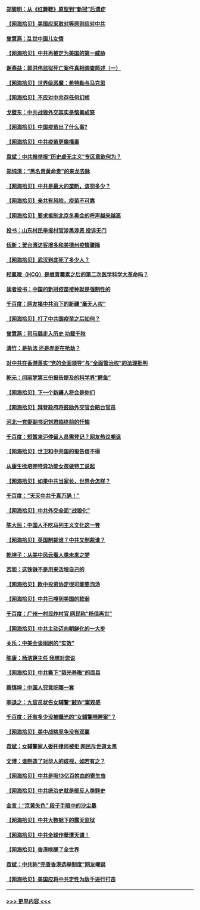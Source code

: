 #### [郑黎明：从《红舞鞋》原型到“新冠”后遗症](../pages/nsc993/n12890469.md?t=04200502) 
#### [【网海拾贝】美国应采取对等原则应对中共](../pages/nsc993/n12889176.md?t=04200502) 
#### [曾慧燕：乱世中国儿女情](../pages/nsc993/n12887931.md?t=04200502) 
#### [【网海拾贝】中共再被定为美国的第一威胁](../pages/nsc993/n12887580.md?t=04200502) 
#### [谢燕益：郭洪伟监狱死亡案件真相调查简述（一）](../pages/nsc993/n12885648.md?t=04200502) 
#### [【网海拾贝】世界级恶魔：希特勒与马克思](../pages/nsc993/n12884062.md?t=04200502) 
#### [【网海拾贝】不应对中共存任何幻想](../pages/nsc993/n12881460.md?t=04200502) 
#### [戈壁东：中共战狼外交其实是恼羞成怒](../pages/nsc993/n12880392.md?t=04200502) 
#### [【网海拾贝】中国疫苗出了什么事?](../pages/nsc993/n12879124.md?t=04200502) 
#### [【网海拾贝】中共疫苗更像播毒](../pages/nsc993/n12876631.md?t=04200502) 
#### [袁斌：中共推举报“历史虚无主义”专区意欲何为？](../pages/nsc993/n12876530.md?t=04200502) 
#### [郑纯清：“黑名贵黄命贵”的来龙去脉](../pages/nsc993/n12875589.md?t=04200502) 
#### [【网海拾贝】中共是最大的垄断，该罚多少？](../pages/nsc993/n12874006.md?t=04200502) 
#### [【网海拾贝】亲共有风险，疫苗不可靠](../pages/nsc993/n12872224.md?t=04200502) 
#### [【网海拾贝】要求抵制北京冬奥会的呼声越来越高](../pages/nsc993/n12868962.md?t=04200502) 
#### [投书：山东村民举报村官涉黑涉恶 投诉无门](../pages/nsc993/n12869726.md?t=04200502) 
#### [伍新：贺台湾访客增多和美德州疫情骤降](../pages/nsc993/n12865651.md?t=04200502) 
#### [【网海拾贝】武汉到底死了多少人？](../pages/nsc993/n12863707.md?t=04200502) 
#### [羟氯喹（HCQ）是继青霉素之后的第二次医学科学大革命吗？](../pages/nsc993/n12638564.md?t=04200502) 
#### [读者投书：中国的新冠疫苗接种就是强制性的](../pages/nsc993/n12859932.md?t=04200502) 
#### [千百度：网友揭中共治下的新疆“毫无人权”](../pages/nsc993/n12858385.md?t=04200502) 
#### [【网海拾贝】打了中共国疫苗之后如何？](../pages/nsc993/n12857866.md?t=04200502) 
#### [曾慧燕：司马璐走入历史 功载千秋](../pages/nsc993/n12856996.md?t=04200502) 
#### [清竹：是执法 还是赤匪在抢劫？](../pages/nsc993/n12856952.md?t=04200502) 
#### [对中共在香港落实“党的全面领导”与“全面管治权”的法理批判](../pages/nsc993/n12856929.md?t=04200502) 
#### [乾元：闫丽梦第三份报告提及的科学界“鳄鱼”](../pages/nsc993/n12855985.md?t=04200502) 
#### [【网海拾贝】下一个新疆人将会是你们](../pages/nsc993/n12855864.md?t=04200502) 
#### [【网海拾贝】拜登政府将鼓励外交官会晤台官员](../pages/nsc993/n12853615.md?t=04200502) 
#### [河北一党委副书记刘君临终前的忏悔](../pages/nsc993/n12849420.md?t=04200502) 
#### [千百度：短暂来沪停留人员需登记？网友热议嘲讽](../pages/nsc993/n12853497.md?t=04200502) 
#### [【网海拾贝】世卫和中共国的报告信不得](../pages/nsc993/n12850902.md?t=04200502) 
#### [从康生欲培养特异功能女孩做特工说起](../pages/nsc993/n12849289.md?t=04200502) 
#### [【网海拾贝】如果中共当家长，世界会怎样？](../pages/nsc993/n12848436.md?t=04200502) 
#### [千百度：“天灭中共千真万确！”](../pages/nsc993/n12845659.md?t=04200502) 
#### [【网海拾贝】中共外交全面“战狼化”](../pages/nsc993/n12845607.md?t=04200502) 
#### [陈大民：中国人不吃马列主义文化这一套](../pages/nsc993/n12842496.md?t=04200502) 
#### [【网海拾贝】英国制裁谁？中共又制裁谁？](../pages/nsc993/n12840909.md?t=04200502) 
#### [乾坤子：从美中风云看人类未来之梦](../pages/nsc993/n12840590.md?t=04200502) 
#### [苦胆：这铁锹不是用来活埋自己的](../pages/nsc993/n12839512.md?t=04200502) 
#### [【网海拾贝】欧中投资协定很可能要泡汤](../pages/nsc993/n12835122.md?t=04200502) 
#### [【网海拾贝】中共已嗅到美国的软弱](../pages/nsc993/n12832411.md?t=04200502) 
#### [千百度：广州一村民炸村官 网民称“杨佳再世”](../pages/nsc993/n12832380.md?t=04200502) 
#### [【网海拾贝】中共主动迈向朝鲜化的一大步](../pages/nsc993/n12829887.md?t=04200502) 
#### [关乐：中美会谈闹剧的“实效”](../pages/nsc993/n12826698.md?t=04200502) 
#### [陈康：杨洁篪主任  我想对您说](../pages/nsc993/n12826609.md?t=04200502) 
#### [【网海拾贝】中共撕下“韬光养晦”的面具](../pages/nsc993/n12826459.md?t=04200502) 
#### [蔡慎坤：中国人究竟吃哪一套](../pages/nsc993/n12826010.md?t=04200502) 
#### [李退之：九官员状告女辅警“敲诈”案观感](../pages/nsc993/n12823984.md?t=04200502) 
#### [千百度：还有多少没被曝光的“女辅警陪睡案”？](../pages/nsc993/n12822136.md?t=04200502) 
#### [【网海拾贝】美中战略竞争没有双赢](../pages/nsc993/n12822105.md?t=04200502) 
#### [袁斌：女辅警家人委托律师被拒 网民斥世道太黑](../pages/nsc993/n12822004.md?t=04200502) 
#### [文博：谁制造了对华人的歧视，如若有之？](../pages/nsc993/n12821635.md?t=04200502) 
#### [【网海拾贝】中共是吸13亿百姓血的寄生虫](../pages/nsc993/n12819191.md?t=04200502) 
#### [【网海拾贝】中共统治史就是部反人类罪史](../pages/nsc993/n12816738.md?t=04200502) 
#### [金言：“京黄失色” 段子手眼中的沙尘暴](../pages/nsc993/n12815700.md?t=04200502) 
#### [【网海拾贝】中共大数据下的露天监狱](../pages/nsc993/n12811075.md?t=04200502) 
#### [【网海拾贝】中共全球作孽遭天谴！](../pages/nsc993/n12810258.md?t=04200502) 
#### [【网海拾贝】香港唤醒了全世界](../pages/nsc993/n12809100.md?t=04200502) 
#### [袁斌：中共称“完善香港选举制度”网友嘲讽](../pages/nsc993/n12808994.md?t=04200502) 
#### [【网海拾贝】美国应将中共定性为敌手进行打击](../pages/nsc993/n12806870.md?t=04200502) 

----
#### [ >>> 更早内容 <<< ](../indexes/nsc993-earlier.md)
